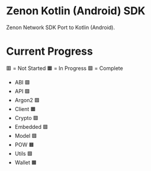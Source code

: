 # Zenon Kotlin (Android) SDK
Zenon Network SDK Port to Kotlin (Android).

# Current Progress
🟥 = Not Started
🟧 = In Progress
🟩 = Complete

- ABI 🟩
- API 🟩
- Argon2 🟩
- Client 🟧
- Crypto 🟩
- Embedded 🟩
- Model 🟩
- POW 🟧
- Utils 🟩
- Wallet 🟧
